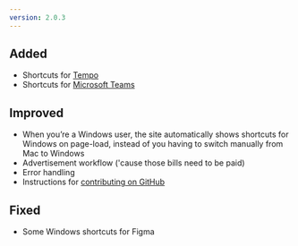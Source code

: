 ```yaml
---
version: 2.0.3
---
```


## Added
- Shortcuts for [Tempo](https://shortcuts.design/tools/toolspage-tempo/)
- Shortcuts for [Microsoft Teams](https://shortcuts.design/tools/toolspage-teams/) 

## Improved
- When you’re a Windows user, the site automatically shows shortcuts for Windows on page-load, instead of you having to switch manually from Mac to Windows
- Advertisement workflow ('cause those bills need to be paid)
- Error handling
- Instructions for [contributing on GitHub](https://github.com/michelvanheest/shortcuts-design-data)

## Fixed
- Some Windows shortcuts for Figma